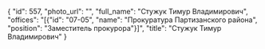 {
    "id": 557,
    "photo_url": "",
    "full_name": "Стужук Тимур Владимирович",
    "offices": "[{\"id\": \"07-05\", \"name\": \"Прокуратура Партизанского района\", \"position\": \"Заместитель прокурора\"}]",
    "title": "Стужук Тимур Владимирович"
}